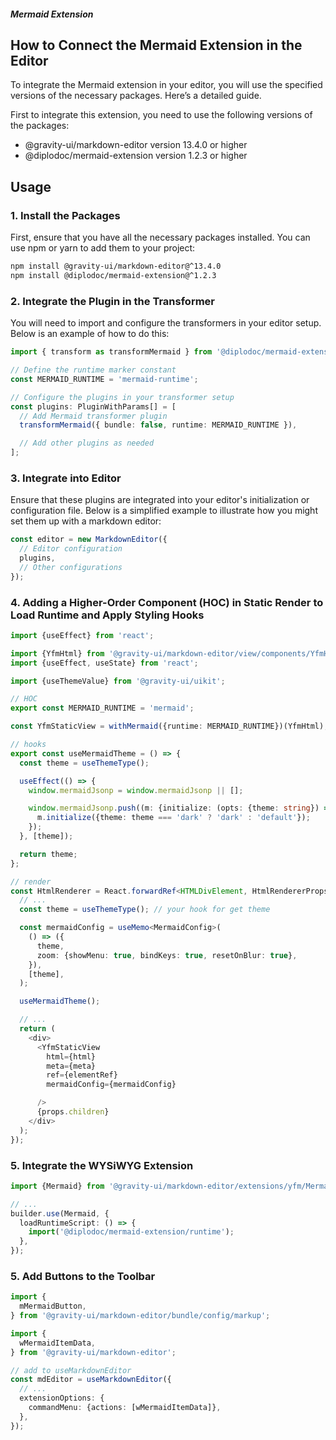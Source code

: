 ##### Mermaid Extension

## How to Connect the Mermaid Extension in the Editor

To integrate the Mermaid extension in your editor, you will use the specified versions of the necessary packages. Here’s a detailed guide.

First to integrate this extension, you need to use the following versions of the packages:

- @gravity-ui/markdown-editor version 13.4.0 or higher
- @diplodoc/mermaid-extension version 1.2.3 or higher

## Usage

### 1. Install the Packages

First, ensure that you have all the necessary packages installed. You can use npm or yarn to add them to your project:

```bash
npm install @gravity-ui/markdown-editor@^13.4.0
npm install @diplodoc/mermaid-extension@^1.2.3
```


### 2. Integrate the Plugin in the Transformer

You will need to import and configure the transformers in your editor setup. Below is an example of how to do this:

```typescript
import { transform as transformMermaid } from '@diplodoc/mermaid-extension';

// Define the runtime marker constant
const MERMAID_RUNTIME = 'mermaid-runtime';

// Configure the plugins in your transformer setup
const plugins: PluginWithParams[] = [
  // Add Mermaid transformer plugin
  transformMermaid({ bundle: false, runtime: MERMAID_RUNTIME }),

  // Add other plugins as needed
];
```

### 3. Integrate into Editor

Ensure that these plugins are integrated into your editor's initialization or configuration file. Below is a simplified example to illustrate how you might set them up with a markdown editor:

```ts
const editor = new MarkdownEditor({
  // Editor configuration
  plugins,
  // Other configurations
});
```

### 4. Adding a Higher-Order Component (HOC) in Static Render to Load Runtime and Apply Styling Hooks

```ts
import {useEffect} from 'react';

import {YfmHtml} from '@gravity-ui/markdown-editor/view/components/YfmHtml';
import {useEffect, useState} from 'react';

import {useThemeValue} from '@gravity-ui/uikit';

// HOC
export const MERMAID_RUNTIME = 'mermaid';

const YfmStaticView = withMermaid({runtime: MERMAID_RUNTIME})(YfmHtml);

// hooks
export const useMermaidTheme = () => {
  const theme = useThemeType();

  useEffect(() => {
    window.mermaidJsonp = window.mermaidJsonp || [];

    window.mermaidJsonp.push((m: {initialize: (opts: {theme: string}) => void}) => {
      m.initialize({theme: theme === 'dark' ? 'dark' : 'default'});
    });
  }, [theme]);

  return theme;
};

// render
const HtmlRenderer = React.forwardRef<HTMLDivElement, HtmlRendererProps>((props, ref) => {
  // ...
  const theme = useThemeType(); // your hook for get theme

  const mermaidConfig = useMemo<MermaidConfig>(
    () => ({
      theme,
      zoom: {showMenu: true, bindKeys: true, resetOnBlur: true},
    }),
    [theme],
  );

  useMermaidTheme();

  // ...
  return (
    <div>
      <YfmStaticView
        html={html}
        meta={meta}
        ref={elementRef}
        mermaidConfig={mermaidConfig}

      />
      {props.children}
    </div>
  );
});

```


### 5. Integrate the WYSiWYG Extension

```ts
import {Mermaid} from '@gravity-ui/markdown-editor/extensions/yfm/Mermaid';

// ...
builder.use(Mermaid, {
  loadRuntimeScript: () => {
    import('@diplodoc/mermaid-extension/runtime');
  },
});
```

### 5. Add Buttons to the Toolbar

```ts
import {
  mMermaidButton,
} from '@gravity-ui/markdown-editor/bundle/config/markup';

import {
  wMermaidItemData,
} from '@gravity-ui/markdown-editor';

// add to useMarkdownEditor
const mdEditor = useMarkdownEditor({
  // ...
  extensionOptions: {
    commandMenu: {actions: [wMermaidItemData]},
  },
});

```

